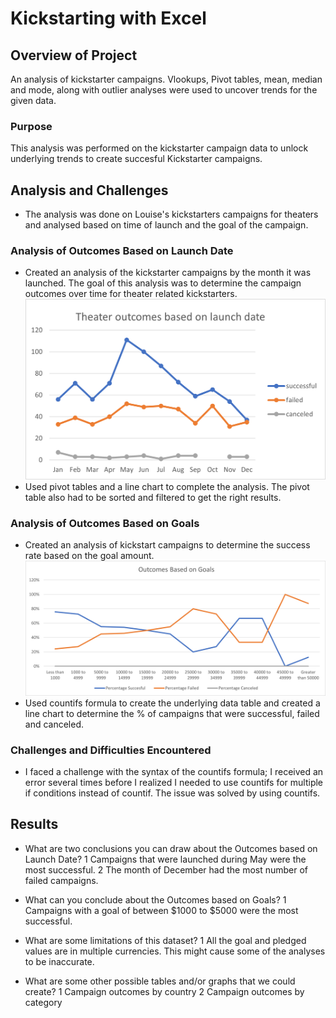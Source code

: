 # Kickstarting with Excel

## Overview of Project
An analysis of kickstarter campaigns. Vlookups, Pivot tables, mean, median and mode, along with outlier analyses were used to uncover trends for the given data. 

### Purpose  
This analysis was performed on the kickstarter campaign data to unlock underlying trends to create succesful Kickstarter campaigns. 

## Analysis and Challenges
* The analysis was done on Louise's kickstarters campaigns for theaters and analysed based on time of launch and the goal of the campaign.  

### Analysis of Outcomes Based on Launch Date
* Created an analysis of the kickstarter campaigns by the month it was launched. The goal of this analysis was to determine the campaign outcomes over time for theater related kickstarters. 
![Theater_Outcomes_vs_Launch](https://github.com/rachanashenoy1/kickstarter-analysis/blob/main/Theater_Outcomes_vs_Launch.png)
* Used pivot tables and a line chart to complete the analysis. The pivot table also had to be sorted and filtered to get the right results.

### Analysis of Outcomes Based on Goals
* Created an analysis of kickstart campaigns to determine the success rate based on the goal amount. 
![Outcomes_vs_Goals](https://github.com/rachanashenoy1/kickstarter-analysis/blob/main/Outcomes_vs_Goals.png)
* Used countifs formula to create the underlying data table and created a line chart to determine the % of campaigns that were successful, failed and canceled.

### Challenges and Difficulties Encountered
* I faced a challenge with the syntax of the countifs formula; I received an error several times before I realized I needed to use countifs for multiple if conditions instead of countif. The issue was solved by using countifs.

## Results

- What are two conclusions you can draw about the Outcomes based on Launch Date?
1 Campaigns that were launched during May were the most successful. 
2 The month of December had the most number of failed campaigns. 

- What can you conclude about the Outcomes based on Goals?
1 Campaigns with a goal of between $1000 to $5000 were the most successful.

- What are some limitations of this dataset?
1 All the goal and pledged values are in multiple currencies. This might cause some of the analyses to be inaccurate. 


- What are some other possible tables and/or graphs that we could create?
1 Campaign outcomes by country
2 Campaign outcomes by category
